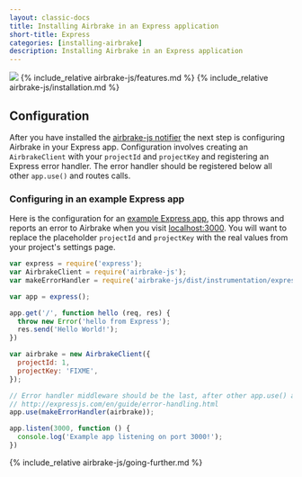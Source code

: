 ```yaml
---
layout: classic-docs
title: Installing Airbrake in an Express application
short-title: Express
categories: [installing-airbrake]
description: Installing Airbrake in an Express application
---
```


![](https://s3.amazonaws.com/document-resources/jsbrakeman.png)
{% include_relative airbrake-js/features.md %}
{% include_relative airbrake-js/installation.md %}

## Configuration

After you have installed the [airbrake-js notifier](https://github.com/airbrake/airbrake-js)
the next step is configuring Airbrake in your Express app.  Configuration
involves creating an `AirbrakeClient` with your `projectId` and `projectKey` and
registering an Express error handler. The error handler should be registered
below all other `app.use()` and routes calls.

### Configuring in an example Express app
Here is the configuration for an
[example Express app](https://github.com/airbrake/airbrake-js/tree/master/examples/express),
this app throws and reports an error to Airbrake when you visit
 [localhost:3000](http://localhost:3000). You will want to replace the
placeholder `projectId` and `projectKey` with the real values from your
project's settings page.

```js
var express = require('express');
var AirbrakeClient = require('airbrake-js');
var makeErrorHandler = require('airbrake-js/dist/instrumentation/express');

var app = express();

app.get('/', function hello (req, res) {
  throw new Error('hello from Express');
  res.send('Hello World!');
})

var airbrake = new AirbrakeClient({
  projectId: 1,
  projectKey: 'FIXME',
});

// Error handler middleware should be the last, after other app.use() and routes calls.
// http://expressjs.com/en/guide/error-handling.html
app.use(makeErrorHandler(airbrake));

app.listen(3000, function () {
  console.log('Example app listening on port 3000!');
})
```

{% include_relative airbrake-js/going-further.md %}
